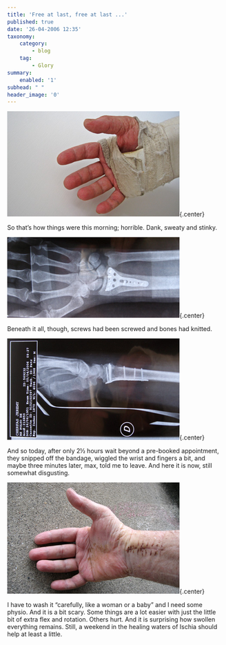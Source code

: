 ```yaml
---
title: 'Free at last, free at last ...'
published: true
date: '26-04-2006 12:35'
taxonomy:
    category:
        - blog
    tag:
        - Glory
summary:
    enabled: '1'
subhead: " "
header_image: '0'
---
```


![Bandaged wrist](wrist-03.jpg){.center}

So that’s how things were this morning; horrible. Dank, sweaty and stinky.

![X-ray of plate in wrist](wrist-01.jpg){.center}

Beneath it all, though, screws had been screwed and bones had knitted.

![Another x-ray of wrist](wrist-02.jpg){.center}

And so today, after only 2½ hours wait beyond a pre-booked appointment, they snipped off the bandage, wiggled the wrist and fingers a bit, and maybe three minutes later, max, told me to leave. And here it is now, still somewhat disgusting.

![Wrist without bandage](Wrist-04.jpg){.center}

I have to wash it “carefully, like a woman or a baby” and I need some physio. And it is a bit scary. Some things are a lot easier with just the little bit of extra flex and rotation. Others hurt. And it is surprising how swollen everything remains. Still, a weekend in the healing waters of Ischia should help at least a little.
